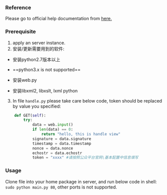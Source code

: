 ### Reference
Please go to official help documentation from [here.](https://mp.weixin.qq.com/wiki?t=resource/res_main&id=mp1472017492_58YV5)
### Prerequisite

1. apply an server instance. 
2. 安装/更新需要用到的软件:

- 安装python2.7版本以上 

- ==python3.x is not supported==

- 安装web.py

- 安装libxml2, libxslt, lxml python

3. In file `handle.py` please take care below code, token should be replaced by value you specified:
```python
    def GET(self):
        try:
            data = web.input()
            if len(data) == 0:
                return "hello, this is handle view"
            signature = data.signature
            timestamp = data.timestamp
            nonce = data.nonce
            echostr = data.echostr
            token = "xxxx" #请按照公众平台官网\基本配置中信息填写

```
### Usage
Clone file into your home package in server, and run below code in shell:
`sudo python main.py 80`, other ports is not supported.


